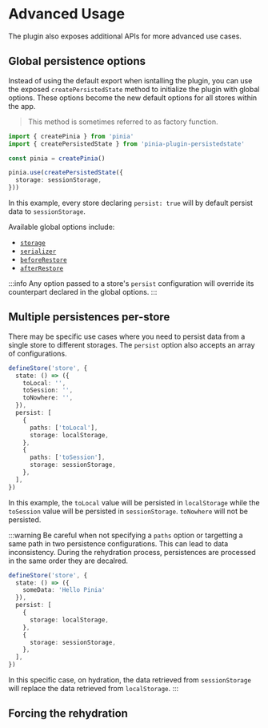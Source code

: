 # Advanced Usage

The plugin also exposes additional APIs for more advanced use cases.

## Global persistence options

Instead of using the default export when isntalling the plugin, you can use the exposed `createPersistedState` method to initialize the plugin with global options. These options become the new default options for all stores within the app.

> This method is sometimes referred to as factory function.

```ts
import { createPinia } from 'pinia'
import { createPersistedState } from 'pinia-plugin-persistedstate'

const pinia = createPinia()

pinia.use(createPersistedState({
  storage: sessionStorage,
}))
```

In this example, every store declaring `persist: true` will by default persist data to `sessionStorage`.

Available global options include:
- [`storage`](/guide/config#storage)
- [`serializer`](/guide/config#serializer)
- [`beforeRestore`](/guide/config#beforeRestore)
- [`afterRestore`](/guide/config#afterRestore)

:::info
Any option passed to a store's `persist` configuration will override its counterpart declared in the global options.
:::

## Multiple persistences per-store

There may be specific use cases where you need to persist data from a single store to different storages. The `persist` option also accepts an array of configurations.

```ts
defineStore('store', {
  state: () => ({
    toLocal: '',
    toSession: '',
    toNowhere: '',
  }),
  persist: [
    {
      paths: ['toLocal'],
      storage: localStorage,
    },
    {
      paths: ['toSession'],
      storage: sessionStorage,
    },
  ],
})
```

In this example, the `toLocal` value will be persisted in `localStorage` while the `toSession` value will be persisted in `sessionStorage`. `toNowhere` will not be persisted.

:::warning
Be careful when not specifying a `paths` option or targetting a same path in two persistence configurations. This can lead to data inconsistency. During the rehydration process, persistences are processed in the same order they are decalred.

```ts
defineStore('store', {
  state: () => ({
    someData: 'Hello Pinia'
  }),
  persist: [
    {
      storage: localStorage,
    },
    {
      storage: sessionStorage,
    },
  ],
})
```

In this specific case, on hydration, the data retrieved from `sessionStorage` will replace the data retrieved from `localStorage`.
:::

## Forcing the rehydration

